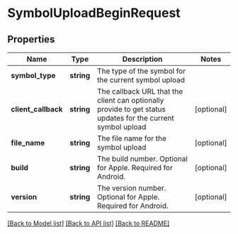 # SymbolUploadBeginRequest

## Properties
Name | Type | Description | Notes
------------ | ------------- | ------------- | -------------
**symbol_type** | **string** | The type of the symbol for the current symbol upload | 
**client_callback** | **string** | The callback URL that the client can optionally provide to get status updates for the current symbol upload | [optional] 
**file_name** | **string** | The file name for the symbol upload | [optional] 
**build** | **string** | The build number. Optional for Apple. Required for Android. | [optional] 
**version** | **string** | The version number. Optional for Apple. Required for Android. | [optional] 

[[Back to Model list]](../README.md#documentation-for-models) [[Back to API list]](../README.md#documentation-for-api-endpoints) [[Back to README]](../README.md)

